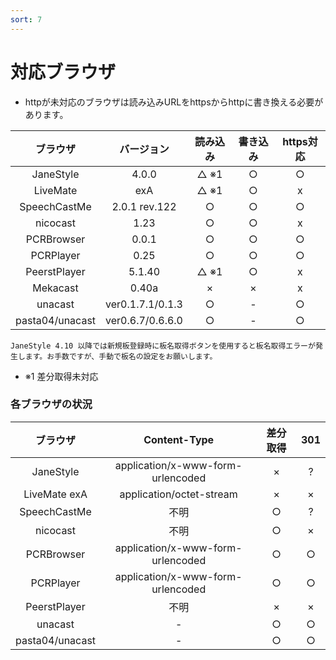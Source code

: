 ```yaml
---
sort: 7
---
```


# 対応ブラウザ

- httpが未対応のブラウザは読み込みURLをhttpsからhttpに書き換える必要があります。

|     ブラウザ    |  バージョン   | 読み込み | 書き込み | https対応 |
| :-------------: | :-----------: | :------: | :------: | :--: |
|    JaneStyle    |     4.0.0     |   △ ※1   |    ○     | ○ |
|     LiveMate    |      exA      |   △ ※1   |    ○     | x |
|   SpeechCastMe  | 2.0.1 rev.122 |    ○     |    ○     | ○ |
|     nicocast    |     1.23      |    ○     |    ○     | x |
|    PCRBrowser   |     0.0.1     |    ○     |    ○     | ○ |
|    PCRPlayer    |     0.25      |    ○     |    ○     | ○ |
|   PeerstPlayer  |    5.1.40     |   △ ※1   |    ○     | x |
|     Mekacast    |     0.40a     |     ×      |    ×     | x |
|     unacast     | ver0.1.7.1/0.1.3 |     ○      |    -     | ○ |
| pasta04/unacast | ver0.6.7/0.6.6.0 |     ○      |    -     | ○ |

```note
JaneStyle 4.10 以降では新規板登録時に板名取得ボタンを使用すると板名取得エラーが発生します。お手数ですが、手動で板名の設定をお願いします。
```


- ※1 差分取得未対応

### 各ブラウザの状況

|     ブラウザ     |           Content-Type            | 差分取得 | 301 | 
| :-------------: | :-------------------------------: | :------: | :---: |
|    JaneStyle    | application/x-www-form-urlencoded |    ×     |   ?   |
|   LiveMate exA  |     application/octet-stream      |    ×     |   ×   |
|   SpeechCastMe  |               不明                |    ○     |   ?   |
|     nicocast    |               不明                |    ○     |   ×   |
|    PCRBrowser   | application/x-www-form-urlencoded |    ○     |   ○   |
|    PCRPlayer    | application/x-www-form-urlencoded |    ○     |   ○   |
|   PeerstPlayer  |               不明                |    ×     |   ×   |
|     unacast     |                 -                 |    ○     |   ○   |
| pasta04/unacast |                 -                 |    ○     |   ○   |

